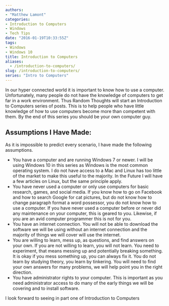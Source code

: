 ```yaml
---
authors: 
- "Matthew Lamont"
categories:
- Introduction to Computers
- Windows
- Tech Tips
date: "2016-01-19T10:33:55Z"
tags:
- Windows
- Windows 10
title: Introduction to Computers
aliases:
  - /introduction-to-computers/
slug: /introduction-to-computers/
series: "Intro to Computers"
---
```


In our hyper connected world it is important to know how to use a computer. Unfortunately, many people do not have the knowledge of computers to get far in a work environment. Thus Random Thoughts will start an Introduction to Computers series of posts. This is to help people who have little knowledge of how to use computers become more than competent with them. By the end of this series you should be your own computer guy.

## Assumptions I Have Made:

As it is impossible to predict every scenario, I have made the following assumptions.

*   You have a computer and are running Windows 7 or newer. I will be using Windows 10 in this series as Windows is the most common operating system. I do not have access to a Mac and Linux has too little of the market to make this useful to the majority. In the Future I will have a few articles on Linux, but the same principle apply.
*   You have never used a computer or only use computers for basic research, games, and social media. If you know how to go on Facebook and how to search Google for cat pictures, but do not know how to change paragraph format a word possessor, you do not know how to use a computer. If you have never used a computer before or never did any maintenance on your computer, this is geared to you. Likewise, if you are an avid computer programmer this is not for you.
*   You have an internet connection. You will not be able to download the software we will be using without an internet connection and the majority of things we will cover will use the internet.
*   You are willing to learn, mess up, as questions, and find answers on your own. If you are not willing to learn, you will not learn. You need to experiment, that means messing up and potentially breaking something. It is okay if you mess something up, you can always fix it. You do not learn by studying theory, you learn by tinkering. You will need to find your own answers for many problems, we will help point you in the right direction.
*   You have administrator rights to your computer. This is important as you need administrator access to do many of the early things we will be covering and to install software.

I look forward to seeing in part one of Introduction to Computers